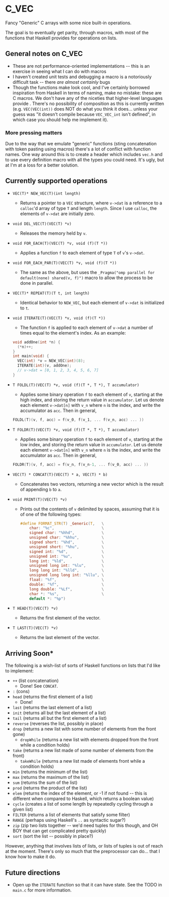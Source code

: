# C_VEC

Fancy "Generic" C arrays with some nice built-in operations.

The goal is to eventually get parity, through macros, with most of the functions that Haskell provides for operations on lists.

## General notes on C_VEC

+ These are not performance-oriented implementations -- this is an exercise in seeing what I can do with macros
+ I haven't created unit tests and debugging a macro is a notoriously difficult task -- there *are almost certainly* bugs
+ Though the functions make look cool, and I've certainly borrowed inspiration from Haskell in terms of naming, make no mistake: these are C macros. We don't have any of the niceties that higher-level languages provide
. There's no possibility of composition as this is currently written (e.g. `VEC(VEC(int))` does NOT do what you think it does... unless your guess was "it doesn't compile because `VEC_VEC_int` isn't defined", in which case you should help me implement it).

### More pressing matters

Due to the way that we emulate "generic" functions (sting concatenation with token pasting using macros) there's a lot of conflict with function names. One way around this is to create a header which includes `vec.h` and to use every definition macro with all the types you could need. It's ugly, but at I'm at a loss for a better solution.

## Currently supported operations

+ `VEC(T)* NEW_VEC(T)(int length)`
  + Returns a pointer to a `VEC` structure, where `v->dat` is a reference to a `calloc`'d array of type `T` and length `length`. Since I use `calloc`, the elements of `v->dat` are initially zero.
+ `void DEL_VEC(T)(VEC(T) *v)`
  + Releases the memory held by `v`.
+ `void FOR_EACH(T)(VEC(T) *v, void (f)(T *))`
  + Applies a function `f` to each element of type `T` of `v`'s `v->dat`.
+ `void FOR_EACH_PAR(T)(VEC(T) *v, void (f)(T *))`
  + The same as the above, but uses the `_Pragma("omp parallel for default(none) shared(v, f)")` macro to allow the process to be done in parallel.
+ `VEC(T)* REPEAT(T)(T t, int length)`
  + Identical behavior to `NEW_VEC`, but each element of `v->dat` is initialized to `t`.
+ `void ITERATE(T)(VEC(T) *v, void (f)(T *))`
  + The function `f` is applied to each element of `v->dat` a number of times equal to the element's index. As an example:
  
  ~~~c
  void addOne(int *n) {
    (*n)++;
  }
  int main(void) {
    VEC(int) *v = NEW_VEC(int)(8);
    ITERATE(int)(v, addOne);
    // v->dat = [0, 1, 2, 3, 4, 5, 6, 7] 
  }
  ~~~

+ `T FOLDL(T)(VEC(T) *v, void (f)(T *, T *), T accumulator)`
  + Applies some binary operation `f` to each element of `v`, starting at the high index, and storing the return value in `accumulator`. Let us denote each element `v->dat[n]` with `v_n` where `n` is the index, and write the accumulator as `acc`. Then in general,

  ~~~c
  FOLDL(T)(v, f, acc) = f(v_0, f(v_1, ... f(v_n, acc) ... ))
  ~~~

+ `T FOLDR(T)(VEC(T) *v, void (f)(T *, T *), T accumulator)`
  + Applies some binary operation `f` to each element of `v`, starting at the low index, and storing the return value in `accumulator`. Let us denote each element `v->dat[n]` with `v_n` where `n` is the index, and write the accumulator as `acc`. Then in general,

  ~~~c
  FOLDR(T)(v, f, acc) = f(v_n, f(v_n-1, ... f(v_0, acc) ... ))
  ~~~

+ `VEC(T) * CONCAT(T)(VEC(T) * a, VEC(T) * b)`
  + Concatenates two vectors, returning a new vector which is the result of appending `b` to `a`.

+ `void PRINT(T)(VEC(T) *v)`
  + Prints out the contents of `v` delimited by spaces, assuming that it is of one of the following types:

    ~~~c
    #define FORMAT_STR(T) _Generic(T,   \
        char: "%c",                     \
        signed char: "%hhd",            \
        unsigned char: "%hhu",          \
        signed short: "%hd",            \
        unsigned short: "%hu",          \
        signed int: "%d",               \
        unsigned int: "%u",             \
        long int: "%ld",                \
        unsigned long int: "%lu",       \
        long long int: "%lld",          \
        unsigned long long int: "%llu", \
        float: "%f",                    \
        double: "%f",                   \
        long double: "%Lf",             \
        char *: "%s",                   \
        default *: "%p")
    ~~~

+ `T HEAD(T)(VEC(T) *v)`
  + Returns the first element of the vector.

+ `T LAST(T)(VEC(T) *v)`
  + Returns the last element of the vector.

## Arriving Soon*

The following is a wish-list of sorts of Haskell functions on lists that I'd like to implement:

+ `++` (list concatenation)
  + Done! See `CONCAT`.
+ `:` (cons)
+ `head` (returns the first element of a list)
  + Done!
+ `last` (returns the last element of a list)
+ `init` (returns all but the last element of a list)
+ `tail` (returns all but the first element of a list)
+ `reverse` (reverses the list, possibly in place)
+ `drop` (returns a new list with some number of elements from the front gone)
  + `dropWhile` (returns a new list with elements dropped from the front while a condition holds)
+ `take` (returns a new list made of some number of elements from the front)
  + `takeWhile` (returns a new list made of elements front while a condition holds)
+ `min` (returns the minimum of the list)
+ `max` (returns the maximum of the list)
+ `sum` (returns the sum of the list)
+ `prod` (returns the product of the list)
+ `elem` (returns the index of the element, or -1 if not found -- this is different when compared to Haskell, which returns a boolean value)
+ `cycle` (creates a list of some length by repeatedly cycling through a given list)
+ `FILTER` (returns a list of elements that satisfy some filter)
+ `RANGE` (perhaps using Haskell's `..` as syntactic sugar?)
+ `zip` (zip two lists together -- we'd need tuples for this though, and OH BOY that can get complicated pretty quickly)
+ `sort` (sort the list -- possibly in place?)

However, anything that involves lists of lists, or lists of tuples is out of reach at the moment. There's only so much that the preprocessor can do... that I know how to make it do.

## Future directions

+ Open up the `ITERATE` function so that it can have state. See the TODO in `main.c` for more information.

